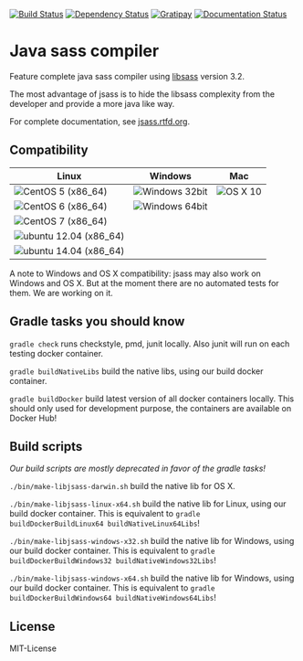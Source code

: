 [![Build Status](https://img.shields.io/travis/bit3/jsass/master.svg?style=flat-square)](https://travis-ci.org/bit3/jsass)
[![Dependency Status](https://www.versioneye.com/user/projects/55171ff6747ccb3c8e000004/badge.svg?style=flat-square)](https://www.versioneye.com/user/projects/55171ff6747ccb3c8e000004)
[![Gratipay](https://img.shields.io/gratipay/bit3.svg?style=flat-square)](https://gratipay.com/bit3/)
[![Documentation Status](https://readthedocs.org/projects/jsass/badge/?version=latest)](https://readthedocs.org/projects/jsass/?badge=latest)

Java sass compiler
==================

Feature complete java sass compiler using [libsass][libsass] version 3.2.

The most advantage of jsass is to hide the libsass complexity from the developer and provide a more java like way.

For complete documentation, see [jsass.rtfd.org][jsass-docs].

[libsass]: https://github.com/sass/libsass
[jsass-docs]: http://jsass.rtfd.org/

Compatibility
-------------

| Linux                                 | Windows                     | Mac               |
| ------------------------------------- | --------------------------- | ----------------- |
| ![CentOS 5 (x86_64)][centos5]         | ![Windows 32bit][windows32] | ![OS X 10][osx10] | 
| ![CentOS 6 (x86_64)][centos6]         | ![Windows 64bit][windows64] |                   |
| ![CentOS 7 (x86_64)][centos7]         |                             |                   |
| ![ubuntu 12.04 (x86_64)][ubuntu12.04] |                             |                   |
| ![ubuntu 14.04 (x86_64)][ubuntu14.04] |                             |                   |

A note to Windows and OS X compatibility: jsass may also work on Windows and OS X.
But at the moment there are no automated tests for them. We are working on it.

[centos5]: https://img.shields.io/badge/CentOS-5%20%28x86_64%29-green.svg
[centos6]: https://img.shields.io/badge/CentOS-6%20%28x86_64%29-green.svg
[centos7]: https://img.shields.io/badge/CentOS-7%20%28x86_64%29-green.svg
[ubuntu12.04]: https://img.shields.io/badge/ubuntu-12.04%20%28x86_64%29-green.svg
[ubuntu14.04]: https://img.shields.io/badge/ubuntu-14.04%20%28x86_64%29-green.svg

[windows32]: https://img.shields.io/badge/Windows-32bit-yellow.svg
[windows64]: https://img.shields.io/badge/Windows-64bit-yellow.svg

[osx10]: https://img.shields.io/badge/OS%20X-10-yellow.svg

Gradle tasks you should know
----------------------------

`gradle check` runs checkstyle, pmd, junit locally. Also junit will run on each testing docker container.

`gradle buildNativeLibs` build the native libs, using our build docker container.

`gradle buildDocker` build latest version of all docker containers locally. This should only used for development purpose, the containers are available on Docker Hub!
 
Build scripts
-------------

*Our build scripts are mostly deprecated in favor of the gradle tasks!*

`./bin/make-libjsass-darwin.sh` build the native lib for OS X.
 
`./bin/make-libjsass-linux-x64.sh` build the native lib for Linux, using our build docker container. This is equivalent to `gradle buildDockerBuildLinux64 buildNativeLinux64Libs`!
 
`./bin/make-libjsass-windows-x32.sh` build the native lib for Windows, using our build docker container. This is equivalent to `gradle buildDockerBuildWindows32 buildNativeWindows32Libs`!
 
`./bin/make-libjsass-windows-x64.sh` build the native lib for Windows, using our build docker container. This is equivalent to `gradle buildDockerBuildWindows64 buildNativeWindows64Libs`!
 
License
-------

MIT-License
